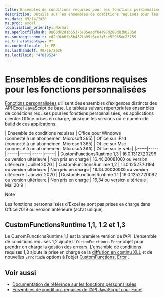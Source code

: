 ```yaml
---
title: Ensembles de conditions requises pour les fonctions personnalisées
description: Détails sur les ensembles de conditions requises pour les fonctions personnalisées pour l’API JavaScript pour Excel.
ms.date: 09/14/2020
ms.prod: excel
localization_priority: Normal
ms.openlocfilehash: 0860dd2d1b55376a85eadf04898d288d83b0205d
ms.sourcegitcommit: ed2a98b6fb5b432fa99c6cefa5ce52965dc25759
ms.translationtype: MT
ms.contentlocale: fr-FR
ms.lasthandoff: 09/16/2020
ms.locfileid: "47819524"
---
```

# <a name="custom-functions-requirement-sets"></a>Ensembles de conditions requises pour les fonctions personnalisées

[Fonctions personnalisées](custom-functions-overview.md) utilisent des ensembles d’exigences distincts des API Excel JavaScript de base. Le tableau suivant répertorie les ensembles de conditions requises pour les fonctions personnalisées, les applications clientes Office prises en charge, ainsi que les versions ou le numéro de build de ces applications.

|  Ensemble de conditions requises  |  Office pour Windows<br>(connecté à un abonnement Microsoft 365)  |  Office sur iPad<br>(connecté à un abonnement Microsoft 365)  |  Office sur Mac<br>(connecté à un abonnement Microsoft 365)  | Office sur le web |
|:-----|-----|:-----|:-----|:-----|:-----|
| CustomFunctionsRuntime 1,3 | 16.0.13127.20296 ou version ultérieure | Non pris en charge | 16.40.20081000 ou version ultérieure | Juillet 2020 |
| CustomFunctionsRuntime 1,2 | 16.0.12527.20194 ou version ultérieure | Non pris en charge | 16.34.20020900 ou version ultérieure | Janvier 2020 |
| CustomFunctionsRuntime 1.1 | 16.0.12527.20092 ou version ultérieure | Non pris en charge | 16,34 ou version ultérieure | Mai 2019 |

> [!NOTE]
> Les fonctions personnalisées d’Excel ne sont pas prises en charge dans Office 2019 ou version antérieure (achat unique).

## <a name="customfunctionsruntime-11-12-and-13"></a>CustomFunctionsRuntime 1,1, 1,2 et 1,3

Le CustomFunctionsRuntime 1,1 est la première version de l’API. L’ensemble de conditions requises 1,2 ajoute l' `CustomFunctions.Error` objet pour prendre en charge la gestion des erreurs. L’ensemble de conditions requises 1,3 ajoute la prise en charge de la [diffusion en continu XLL](make-custom-functions-compatible-with-xll-udf.md#custom-function-behavior-for-xll-compatible-functions) et de nouvelles `ErrorCode` options à l’objet [CustomFunctions. Error](/javascript/api/custom-functions-runtime/customfunctions.error) . 

## <a name="see-also"></a>Voir aussi

- [Documentation de référence sur les fonctions personnalisées](/javascript/api/custom-functions-runtime)
- [Ensembles de conditions requises de l’API JavaScript pour Excel](../reference/requirement-sets/excel-api-requirement-sets.md)
